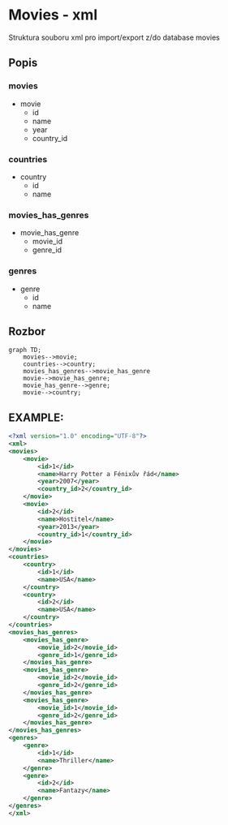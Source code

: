 # Movies - xml

Struktura souboru xml pro import/export z/do database movies

## Popis

### movies
- movie
    - id
    - name
    - year
    - country_id

### countries
- country
    - id
    - name

### movies_has_genres
- movie_has_genre
    - movie_id
    - genre_id

### genres
- genre
    - id
    - name

## Rozbor

```mermaid
graph TD;
    movies-->movie;
    countries-->country;
    movies_has_genres-->movie_has_genre
    movie-->movie_has_genre;
    movie_has_genre-->genre;
    movie-->country;
```

## EXAMPLE:
```xml
<?xml version="1.0" encoding="UTF-8"?>
<xml>
<movies>
    <movie>
        <id>1</id>
        <name>Harry Potter a Fénixův řád</name>
        <year>2007</year>
        <country_id>2</country_id>
    </movie>
    <movie>
        <id>2</id>
        <name>Hostitel</name>
        <year>2013</year>
        <country_id>1</country_id>
    </movie>
</movies>
<countries>
    <country>
        <id>1</id>
        <name>USA</name>
    </country>
    <country>
        <id>2</id>
        <name>USA</name>
    </country>
</countries>
<movies_has_genres>
    <movies_has_genre>
        <movie_id>2</movie_id>
        <genre_id>1</genre_id>
    </movies_has_genre>
    <movies_has_genre>
        <movie_id>2</movie_id>
        <genre_id>2</genre_id>
    </movies_has_genre>
    <movies_has_genre>
        <movie_id>1</movie_id>
        <genre_id>2</genre_id>
    </movies_has_genre>
</movies_has_genres>
<genres>
    <genre>
        <id>1</id>
        <name>Thriller</name>
    </genre>
    <genre>
        <id>2</id>
        <name>Fantazy</name>
    </genre>
</genres>
</xml>
```